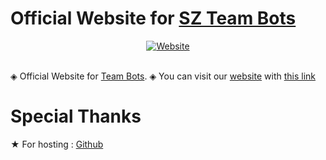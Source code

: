 #                Official Website for [SZ Team Bots](https://t.me/szteambots) 

<div align="center">
<a href="https://www.szbots.tech/"><img src="https://user-images.githubusercontent.com/87059430/138085351-f3966373-4bfe-4e03-8f96-3dc9983d4625.png" alt="Website"></a>
</div><br/>


◈ Official Website for [<sz/> Team Bots](https://t.me/szteambots).
◈ You can visit our [website](https://szbots.github.io/SZ-Website/) with [this link](https://szbots.github.io/SZ-Website/)


# Special Thanks
★ For hosting : [Github](https://github.com/szbots)
